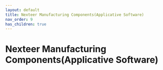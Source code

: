 ```yaml
---
layout: default
title: Nexteer Manufacturing Components(Applicative Software)
nav_order: 9
has_children: true
---
```

# Nexteer Manufacturing Components(Applicative Software)
